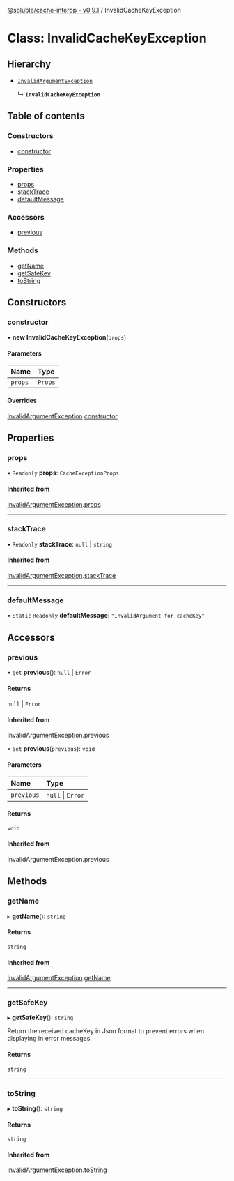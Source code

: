 [@soluble/cache-interop - v0.9.1](../README.md) / InvalidCacheKeyException

# Class: InvalidCacheKeyException

## Hierarchy

- [`InvalidArgumentException`](InvalidArgumentException.md)

  ↳ **`InvalidCacheKeyException`**

## Table of contents

### Constructors

- [constructor](InvalidCacheKeyException.md#constructor)

### Properties

- [props](InvalidCacheKeyException.md#props)
- [stackTrace](InvalidCacheKeyException.md#stacktrace)
- [defaultMessage](InvalidCacheKeyException.md#defaultmessage)

### Accessors

- [previous](InvalidCacheKeyException.md#previous)

### Methods

- [getName](InvalidCacheKeyException.md#getname)
- [getSafeKey](InvalidCacheKeyException.md#getsafekey)
- [toString](InvalidCacheKeyException.md#tostring)

## Constructors

### constructor

• **new InvalidCacheKeyException**(`props`)

#### Parameters

| Name | Type |
| :------ | :------ |
| `props` | `Props` |

#### Overrides

[InvalidArgumentException](InvalidArgumentException.md).[constructor](InvalidArgumentException.md#constructor)

## Properties

### props

• `Readonly` **props**: `CacheExceptionProps`

#### Inherited from

[InvalidArgumentException](InvalidArgumentException.md).[props](InvalidArgumentException.md#props)

___

### stackTrace

• `Readonly` **stackTrace**: ``null`` \| `string`

#### Inherited from

[InvalidArgumentException](InvalidArgumentException.md).[stackTrace](InvalidArgumentException.md#stacktrace)

___

### defaultMessage

▪ `Static` `Readonly` **defaultMessage**: ``"InvalidArgument for cacheKey"``

## Accessors

### previous

• `get` **previous**(): ``null`` \| `Error`

#### Returns

``null`` \| `Error`

#### Inherited from

InvalidArgumentException.previous

• `set` **previous**(`previous`): `void`

#### Parameters

| Name | Type |
| :------ | :------ |
| `previous` | ``null`` \| `Error` |

#### Returns

`void`

#### Inherited from

InvalidArgumentException.previous

## Methods

### getName

▸ **getName**(): `string`

#### Returns

`string`

#### Inherited from

[InvalidArgumentException](InvalidArgumentException.md).[getName](InvalidArgumentException.md#getname)

___

### getSafeKey

▸ **getSafeKey**(): `string`

Return the received cacheKey in Json format to prevent
errors when displaying in error messages.

#### Returns

`string`

___

### toString

▸ **toString**(): `string`

#### Returns

`string`

#### Inherited from

[InvalidArgumentException](InvalidArgumentException.md).[toString](InvalidArgumentException.md#tostring)
